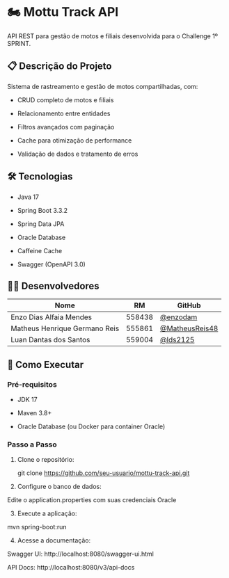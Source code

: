 # 🏍️ Mottu Track API

API REST para gestão de motos e filiais desenvolvida para o Challenge 1º SPRINT.


## 📋 Descrição do Projeto
Sistema de rastreamento e gestão de motos compartilhadas, com:

- CRUD completo de motos e filiais
  
- Relacionamento entre entidades
  
- Filtros avançados com paginação
  
- Cache para otimização de performance
  
- Validação de dados e tratamento de erros
  

## 🛠️ Tecnologias

- Java 17
  
- Spring Boot 3.3.2
  
- Spring Data JPA
  
- Oracle Database
  
- Caffeine Cache
  
- Swagger (OpenAPI 3.0)
  

## 👨‍💻 Desenvolvedores

| Nome                          | RM      | GitHub |
|-------------------------------|---------|--------|
| Enzo Dias Alfaia Mendes       | 558438  | [@enzodam](https://github.com/enzodam) |
| Matheus Henrique Germano Reis | 555861  | [@MatheusReis48](https://github.com/MatheusReis48) |
| Luan Dantas dos Santos        | 559004  | [@lds2125](https://github.com/lds2125) |


## 🚀 Como Executar

### Pré-requisitos

- JDK 17
  
- Maven 3.8+
  
- Oracle Database (ou Docker para container Oracle)
  

### Passo a Passo

1. Clone o repositório:
   
   git clone https://github.com/seu-usuario/mottu-track-api.git

  
2. Configure o banco de dados:

Edite o application.properties com suas credenciais Oracle


3. Execute a aplicação:

mvn spring-boot:run


4. Acesse a documentação:

Swagger UI: http://localhost:8080/swagger-ui.html

API Docs: http://localhost:8080/v3/api-docs
